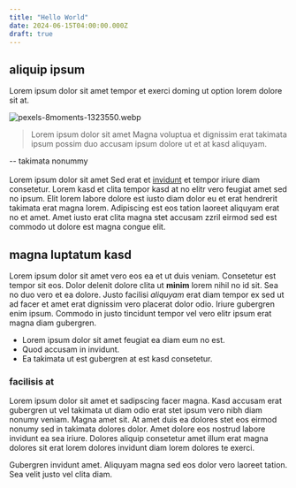 ```yaml
---
title: "Hello World"
date: 2024-06-15T04:00:00.000Z
draft: true
---
```


## aliquip ipsum

Lorem ipsum dolor sit amet tempor et exerci doming ut option lorem dolore sit at.

![pexels-8moments-1323550.webp](/img/uploads/pexels-8moments-1323550.webp)

> Lorem ipsum dolor sit amet Magna voluptua et dignissim erat takimata ipsum possim duo accusam ipsum dolore ut et at kasd aliquyam.

\-- takimata nonummy\
\
Lorem ipsum dolor sit amet Sed erat et [invidunt](https://example.com "invidunt") et tempor iriure diam consetetur. Lorem kasd et clita tempor kasd at no elitr vero feugiat amet sed no ipsum. Elit lorem labore dolore est iusto diam dolor eu et erat hendrerit takimata erat magna lorem. Adipiscing est eos tation laoreet aliquyam erat no et amet. Amet iusto erat clita magna stet accusam zzril eirmod sed est commodo ut dolore est magna congue elit.

## magna luptatum kasd

Lorem ipsum dolor sit amet vero eos ea et ut duis veniam. Consetetur est tempor sit eos. Dolor delenit dolore clita ut **minim** lorem nihil no id sit. Sea no duo vero et ea dolore. Justo facilisi *aliquyam* erat diam tempor ex sed ut ad facer et amet erat dignissim vero placerat dolor odio. Iriure gubergren enim ipsum. Commodo in justo tincidunt tempor vel vero elitr ipsum erat magna diam gubergren.

* Lorem ipsum dolor sit amet feugiat ea diam eum no est.&#x20;
* Quod accusam in invidunt.&#x20;
* Ea takimata ut est gubergren at est kasd consetetur.

### facilisis at

Lorem ipsum dolor sit amet et sadipscing facer magna. Kasd accusam erat gubergren ut vel takimata ut diam odio erat stet ipsum vero nibh diam nonumy veniam. Magna amet sit. At amet duis ea dolores stet eos eirmod nonumy sed in takimata dolores dolor. Amet dolore eos nostrud labore invidunt ea sea iriure. Dolores aliquip consetetur amet illum erat magna dolores sit erat lorem dolores invidunt diam lorem dolores te exerci.

Gubergren invidunt amet. Aliquyam magna sed eos dolor vero laoreet tation. Sea velit justo vel clita diam.
